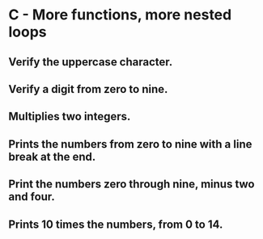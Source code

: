 # C - More functions, more nested loops
## Verify the uppercase character.
## Verify a digit from zero to nine.
## Multiplies two integers.
## Prints the numbers from zero to nine with a line break at the end.
## Print the numbers zero through nine, minus two and four.
## Prints 10 times the numbers, from 0 to 14.
